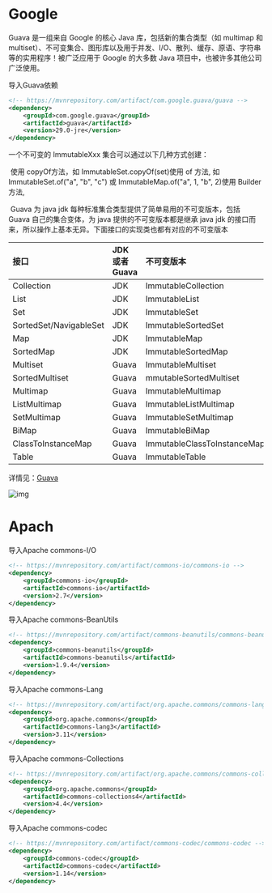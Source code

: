 # Google

Guava 是一组来自 Google 的核心 Java 库，包括新的集合类型（如 multimap 和 multiset）、不可变集合、图形库以及用于并发、I/O、散列、缓存、原语、字符串等的实用程序！被广泛应用于 Google 的大多数 Java 项目中，也被许多其他公司广泛使用。

导入Guava依赖

```xml
<!-- https://mvnrepository.com/artifact/com.google.guava/guava -->
<dependency>
    <groupId>com.google.guava</groupId>
    <artifactId>guava</artifactId>
    <version>29.0-jre</version>
</dependency>
```

一个不可变的 ImmutableXxx 集合可以通过以下几种方式创建：

​	使用 copyOf方法，如 ImmutableSet.copyOf(set)使用 of 方法, 如 ImmutableSet.of("a", "b", "c") 或 ImmutableMap.of("a", 1, "b", 2)使用 Builder 方法,

​	Guava 为 java jdk 每种标准集合类型提供了简单易用的不可变版本，包括 Guava 自己的集合变体，为 java 提供的不可变版本都是继承 java jdk 的接口而来，所以操作上基本无异。下面接口的实现类也都有对应的不可变版本

| 接口                   | JDK 或者 Guava | 不可变版本                  |
| :--------------------- | :------------- | :-------------------------- |
| Collection             | JDK            | ImmutableCollection         |
| List                   | JDK            | ImmutableList               |
| Set                    | JDK            | ImmutableSet                |
| SortedSet/NavigableSet | JDK            | ImmutableSortedSet          |
| Map                    | JDK            | ImmutableMap                |
| SortedMap              | JDK            | ImmutableSortedMap          |
| Multiset               | Guava          | ImmutableMultiset           |
| SortedMultiset         | Guava          | mmutableSortedMultiset      |
| Multimap               | Guava          | ImmutableMultimap           |
| ListMultimap           | Guava          | ImmutableListMultimap       |
| SetMultimap            | Guava          | ImmutableSetMultimap        |
| BiMap                  | Guava          | ImmutableBiMap              |
| ClassToInstanceMap     | Guava          | ImmutableClassToInstanceMap |
| Table                  | Guava          | ImmutableTable              |

详情见：[Guava](https://blog.csdn.net/wangmx1993328/article/details/103533060#Guava%20%E6%A6%82%E8%BF%B0)



![img](https://user-gold-cdn.xitu.io/2018/8/31/1658bcc0e49550ca?imageslim)

# Apach

导入Apache commons-I/O 

```xml
<!-- https://mvnrepository.com/artifact/commons-io/commons-io -->
<dependency>
    <groupId>commons-io</groupId>
    <artifactId>commons-io</artifactId>
    <version>2.7</version>
</dependency>
```

导入Apache commons-BeanUtils 

```xml
<!-- https://mvnrepository.com/artifact/commons-beanutils/commons-beanutils -->
<dependency>
    <groupId>commons-beanutils</groupId>
    <artifactId>commons-beanutils</artifactId>
    <version>1.9.4</version>
</dependency>
```

导入Apache commons-Lang

```xml
<!-- https://mvnrepository.com/artifact/org.apache.commons/commons-lang3 -->
<dependency>
    <groupId>org.apache.commons</groupId>
    <artifactId>commons-lang3</artifactId>
    <version>3.11</version>
</dependency>
```

导入Apache commons-Collections

```xml
<!-- https://mvnrepository.com/artifact/org.apache.commons/commons-collections4 -->
<dependency>
    <groupId>org.apache.commons</groupId>
    <artifactId>commons-collections4</artifactId>
    <version>4.4</version>
</dependency>
```

导入Apache commons-codec

```xml
<!-- https://mvnrepository.com/artifact/commons-codec/commons-codec -->
<dependency>
    <groupId>commons-codec</groupId>
    <artifactId>commons-codec</artifactId>
    <version>1.14</version>
</dependency>
```



